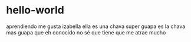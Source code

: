 # hello-world
aprendiendo 
me gusta izabella ella es una chava super guapa es la chava mas guapa que eh conocido 
no sé que tiene que me atrae mucho
